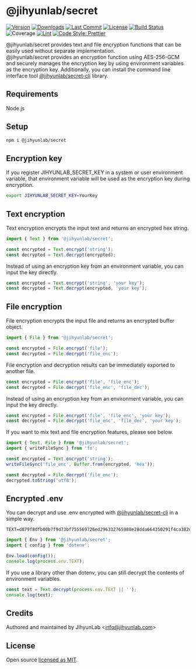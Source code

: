 # @jihyunlab/secret

[![Version](https://img.shields.io/npm/v/@jihyunlab/secret.svg?style=flat-square)](https://www.npmjs.com/package/@jihyunlab/secret?activeTab=versions) [![Downloads](https://img.shields.io/npm/dt/@jihyunlab/secret.svg?style=flat-square)](https://www.npmjs.com/org/jihyunlab) [![Last Commit](https://img.shields.io/github/last-commit/jihyunlab/secret.svg?style=flat-square)](https://github.com/jihyunlab/secret/graphs/commit-activity) [![License](https://img.shields.io/github/license/jihyunlab/secret.svg?style=flat-square)](https://github.com/jihyunlab/secret/blob/master/LICENSE) [![Build Status](https://jenkins.jihyunlab.com/buildStatus/icon?job=secret&style=flat-square)](https://github.com/jihyunlab/secret) ![Coverage](https://img.shields.io/jenkins/coverage/apiv4?jobUrl=https://jenkins.jihyunlab.com/job/secret&style=flat-square) [![Lint](https://img.shields.io/badge/lint-eslint-blue?style=flat-square)](https://eslint.org) [![Code Style: Prettier](https://img.shields.io/badge/code_style-prettier-ff69b4.svg?style=flat-square)](https://github.com/prettier/prettier)

@jihyunlab/secret provides text and file encryption functions that can be easily used without separate implementation.\
@jihyunlab/secret provides an encryption function using AES-256-GCM and securely manages the encryption key by using environment variables as the encryption key.
Additionally, you can install the command line interface tool [@jihyunlab/secret-cli](https://www.npmjs.com/package/@jihyunlab/secret-cli) library.

## Requirements

Node.js

## Setup

```bash
npm i @jihyunlab/secret
```

## Encryption key

If you register JIHYUNLAB_SECRET_KEY in a system or user environment variable, that environment variable will be used as the encryption key during encryption.

```bash
export JIHYUNLAB_SECRET_KEY=YourKey
```

## Text encryption

Text encryption encrypts the input text and returns an encrypted hex string.

```javascript
import { Text } from '@jihyunlab/secret';

const encrypted = Text.encrypt('string');
const decrypted = Text.decrypt(encrypted);
```

Instead of using an encryption key from an environment variable, you can input the key directly.

```javascript
const encrypted = Text.encrypt('string', 'your key');
const decrypted = Text.decrypt(encrypted, 'your key');
```

## File encryption

File encryption encrypts the input file and returns an encrypted buffer object.

```javascript
import { File } from '@jihyunlab/secret';

const encrypted = File.encrypt('file');
const decrypted = File.decrypt('file_enc');
```

File encryption and decryption results can be immediately exported to another file.

```javascript
const encrypted = File.encrypt('file', 'file_enc');
const decrypted = File.decrypt('file_enc', 'file_dec');
```

Instead of using an encryption key from an environment variable, you can input the key directly.

```javascript
const encrypted = File.encrypt('file', 'file_enc', 'your key');
const decrypted = File.decrypt('file_enc', 'file_dec', 'your key');
```

If you want to mix text and file encryption features, please see below.

```javascript
import { Text, File } from '@jihyunlab/secret';
import { writeFileSync } from 'fs';

const encrypted = Text.encrypt('string');
writeFileSync('file_enc', Buffer.from(encrypted, 'hex'));

const decrypted = File.decrypt('file_enc');
decrypted.toString('utf8');
```

## Encrypted .env

You can decrypt and use .env encrypted with [@jihyunlab/secret-cli](https://www.npmjs.com/package/@jihyunlab/secret-cli) in a simple way.

```.env
TEXT=d879f8dfb00b7f9d73bf755569726ed296332765988e28dda664350291f4ca382cff501e82
```

```javascript
import { Env } from '@jihyunlab/secret';
import { config } from 'dotenv';

Env.load(config());
console.log(process.env.TEXT);
```

If you use a library other than dotenv, you can still decrypt the contents of environment variables.

```javascript
const text = Text.decrypt(process.env.TEXT || '');
console.log(text);
```

## Credits

Authored and maintained by JihyunLab <<info@jihyunlab.com>>

## License

Open source [licensed as MIT](https://github.com/jihyunlab/secret/blob/master/LICENSE).
